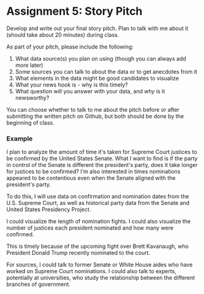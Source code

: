 # Assignment 5: Story Pitch

Develop and write out your final story pitch. Plan to talk with me about it (should take about 20 minutes) during class. 

As part of your pitch, please include the following:

1. What data source(s) you plan on using (though you can always add more later)
2. Some sources you can talk to about the data or to get anecdotes from it
3. What elements in the data might be good candidates to visualize
4. What your news hook is - why is this timely?
5. What question will you answer with your data, and _why_ is it newsworthy?

You can choose whether to talk to me about the pitch before or after submitting the written pitch on Github, but both should be done by the beginning of class.

### Example 

I plan to analyze the amount of time it's taken for Supreme Court justices to be confirmed by the United States Senate. What I want to find is if the party in control of the Senate is different the president's party, does it take longer for justices to be confirmed? I'm also interested in times nominations appeared to be contentious even when the Senate aligned with the president's party.

To do this, I will use data on confirmation and nomination dates from the U.S. Supreme Court, as well as historical party data from the Senate and United States Presidency Project.

I could visualize the length of nomination fights. I could also visualize the number of justices each president nominated and how many were confirmed.

This is timely because of the upcoming fight over Brett Kavanaugh, who President Donald Trump recently nominated to the court.

For sources, I could talk to former Senate or White House aides who have worked on Supreme Court nominations. I could also talk to experts, potentially at universities, who study the relationship between the different branches of government.


